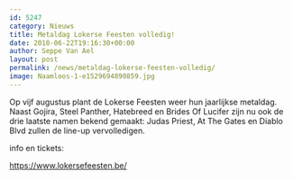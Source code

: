 ```yaml
---
id: 5247
category: Nieuws
title: Metaldag Lokerse Feesten volledig!
date: 2018-06-22T19:16:30+00:00
author: Seppe Van Ael
layout: post
permalink: /news/metaldag-lokerse-feesten-volledig/
image: Naamloos-1-e1529694890859.jpg
---
```

Op vijf augustus plant de Lokerse Feesten weer hun jaarlijkse metaldag. Naast Gojira, Steel Panther, Hatebreed en Brides Of Lucifer zijn nu ook de drie laatste namen bekend gemaakt: Judas Priest, At The Gates en Diablo Blvd zullen de line-up vervolledigen.

info en tickets:

<https://www.lokersefeesten.be/>